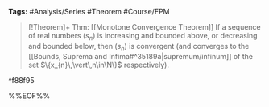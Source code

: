 **Tags:** #Analysis/Series #Theorem #Course/FPM 

> [!Theorem]+ Thm: [[Monotone Convergence Theorem]]
> If a sequence of real numbers $(s_{n})$ is increasing and bounded above, or decreasing and bounded below, then $(s_{n})$ is convergent (and converges to the [[Bounds, Suprema and Infima#^35189a|supremum/infinum]] of the set $\{x_{n}\,\vert\,n\in\N\}$ respectively).


^f88f95


%%EOF%%